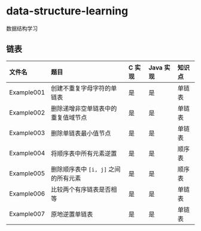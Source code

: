 # data-structure-learning
数据结构学习

## 链表
|文件名|题目|C 实现|Java 实现|知识点|
|:--|:--|:--|:--|:--|
|Example001|创建不重复字母字符的单链表|是|是|单链表|
|Example002|删除递增非空单链表中的重复值域节点|是|是|单链表|
|Example003|删除单链表最小值节点|是|是|单链表|
|Example004|将顺序表中所有元素逆置|是|是|顺序表|
|Example005|删除顺序表中 `[i, j]` 之间的所有元素|是|是|顺序表|
|Example006|比较两个有序链表是否相等|是|是|单链表|
|Example007|原地逆置单链表|是|是|单链表|